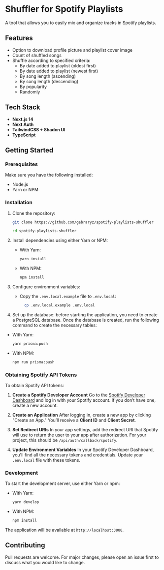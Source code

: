 # Shuffler for Spotify Playlists

A tool that allows you to easily mix and organize tracks in Spotify playlists.

## Features

- Option to download profile picture and playlist cover image
- Count of shuffled songs
- Shuffle according to specified criteria:
  - By date added to playlist (oldest first)
  - By date added to playlist (newest first)
  - By song length (ascending)
  - By song length (descending)
  - By popularity
  - Randomly

## Tech Stack

- **Next.js 14**
- **Next Auth**
- **TailwindCSS + Shadcn UI**
- **TypeScript**

## Getting Started

### Prerequisites

Make sure you have the following installed:

- Node.js
- Yarn or NPM

### Installation

1. Clone the repository:

   ```bash
   git clone https://github.com/gebraryz/spotify-playlists-shuffler

   cd spotify-playlists-shuffler
   ```
2. Install dependencies using either Yarn or NPM:

    * With Yarn:

      ```bash
      yarn install
      ```

    * With NPM:

      ```bash
      npm install
      ```

3. Configure environment variables:
    * Copy the `.env.local.example` file to `.env.local`:

      ```bash
        cp .env.local.example .env.local
      ```

4. Set up the database: before starting the application, you need to create a PostgreSQL database. Once the database is created, run the following command to create the necessary tables:

  * With Yarn:
    ```bash
    yarn prisma:push
    ```

  * With NPM:
    ```bash
    npm run prisma:push
    ```

### Obtaining Spotify API Tokens

To obtain Spotify API tokens:

1. **Create a Spotify Developer Account**
   Go to the [Spotify Developer Dashboard](https://developer.spotify.com/dashboard/login) and log in with your Spotify account. If you don’t have one, create a new account.

2. **Create an Application**
   After logging in, create a new app by clicking "Create an App." You’ll receive a **Client ID** and **Client Secret**.

3. **Set Redirect URIs**
   In your app settings, add the redirect URI that Spotify will use to return the user to your app after authorization. For your project, this should be `/api/auth/callback/spotify`.

4. **Update Environment Variables**
   In your Spotify Developer Dashboard, you'll find all the necessary tokens and credentials. Update your `.env.local` file with these tokens.

### Development

To start the development server, use either Yarn or npm:

* With Yarn:

  ```bash
  yarn develop
  ```

* With NPM:

  ```bash
  npm install
  ```

The application will be available at `http://localhost:3000`.

## Contributing

Pull requests are welcome. For major changes, please open an issue first to discuss what you would like to change.
